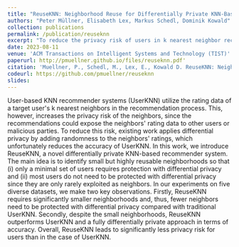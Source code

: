 ```yaml
---
title: "ReuseKNN: Neighborhood Reuse for Differentially Private KNN-Based Recommendations"
authors: "Peter Müllner, Elisabeth Lex, Markus Schedl, Dominik Kowald"
collection: publications
permalink: /publication/reuseknn
excerpt: "To reduce the privacy risk of users in k nearest neighbor recommender systems, existing work applies differential privacy by adding randomness to the neighbors’ ratings, which unfortunately reduces the accuracy of UserKNN. In this work, we introduce ReuseKNN, a novel differentially private KNN-based recommender system. The main idea is to identify small but highly reusable neighborhoods so that (i) only a minimal set of users requires protection with differential privacy and (ii) most users do not need to be protected with differential privacy since they are only rarely exploited as neighbors"
date: 2023-08-11
venue: 'ACM Transactions on Intelligent Systems and Technology (TIST)'
paperurl: http://pmuellner.github.io/files/reuseknn.pdf'
citation: 'Muellner, P., Schedl, M., Lex, E., Kowald D. ReuseKNN: Neighborhood Reuse for Differentially Private KNN-Based Recommendations. <i>ACM Trans. Intell. Syst. Technol. 14, 5, Article 80, 29 Pages.</i> (2023). https://doi.org/10.1145/3608481'
codeurl: https://github.com/pmuellner/reuseknn
slides:
---
```


User-based KNN recommender systems (UserKNN) utilize the rating data of a target user's k nearest neighbors in the recommendation process. This, however, increases the privacy risk of the neighbors, since the recommendations could expose the neighbors' rating data to other users or malicious parties. To reduce this risk, existing work applies differential privacy by adding randomness to the neighbors' ratings, which unfortunately reduces the accuracy of UserKNN. In this work, we introduce ReuseKNN, a novel differentially private KNN-based recommender system. The main idea is to identify small but highly reusable neighborhoods so that (i) only a minimal set of users requires protection with differential privacy and (ii) most users do not need to be protected with differential privacy since they are only rarely exploited as neighbors. In our experiments on five diverse datasets, we make two key observations. Firstly, ReuseKNN requires significantly smaller neighborhoods and, thus, fewer neighbors need to be protected with differential privacy compared with traditional UserKNN. Secondly, despite the small neighborhoods, ReuseKNN outperforms UserKNN and a fully differentially private approach in terms of accuracy. Overall, ReuseKNN leads to significantly less privacy risk for users than in the case of UserKNN.

